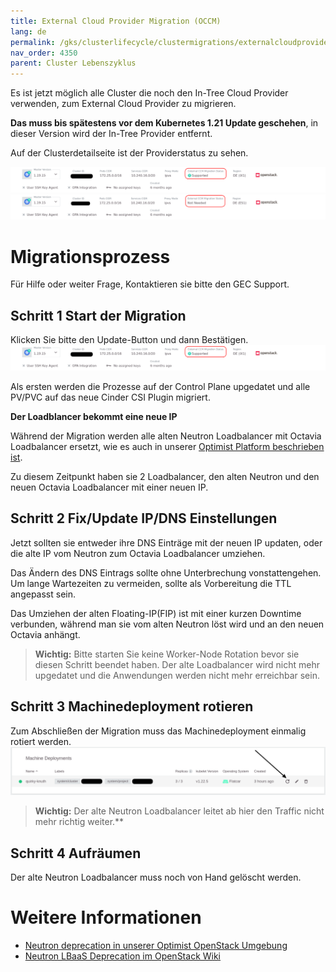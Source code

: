 ```yaml
---
title: External Cloud Provider Migration (OCCM)
lang: de
permalink: /gks/clusterlifecycle/clustermigrations/externalcloudprovider/
nav_order: 4350
parent: Cluster Lebenszyklus
---
```

<!-- LTeX:  language=de-DE -->

Es ist jetzt möglich alle Cluster die noch den In-Tree Cloud Provider verwenden, zum External Cloud Provider zu migrieren.

**Das muss bis spätestens vor dem Kubernetes 1.21 Update geschehen**, in dieser Version wird der In-Tree Provider entfernt.

Auf der Clusterdetailseite ist der Providerstatus zu sehen.

![migration needed](migration-needed.png)
![migration not needed](migration-not-needed.png)

# Migrationsprozess

Für Hilfe oder weiter Frage, Kontaktieren sie bitte den GEC Support.

## Schritt 1 Start der Migration

Klicken Sie bitte den Update-Button und dann Bestätigen.
![migration needed](migration-needed.png)

Als ersten werden die Prozesse auf der Control Plane upgedatet und alle PV/PVC auf das neue Cinder CSI Plugin migriert.

**Der Loadblancer bekommt eine neue IP**

Während der Migration werden alle alten Neutron Loadbalancer mit Octavia Loadbalancer ersetzt, wie es auch in unserer [Optimist Platform beschrieben ist](/optimist/migration_loadbalancer/).

Zu diesem Zeitpunkt haben sie 2 Loadbalancer, den alten Neutron und den neuen Octavia Loadbalancer mit einer neuen IP.

## Schritt 2 Fix/Update IP/DNS Einstellungen

Jetzt sollten sie entweder ihre DNS Einträge mit der neuen IP updaten, oder die alte IP vom Neutron zum Octavia Loadbalancer umziehen.

Das Ändern des DNS Eintrags sollte ohne Unterbrechung vonstattengehen. Um lange Wartezeiten zu vermeiden, sollte als Vorbereitung die TTL angepasst sein.

Das Umziehen der alten Floating-IP(FIP) ist mit einer kurzen Downtime verbunden, während man sie vom alten Neutron löst wird und an den neuen Octavia anhängt.

> __Wichtig:__
> Bitte starten Sie keine Worker-Node Rotation bevor sie diesen Schritt beendet haben. Der alte Loadbalancer wird nicht mehr upgedatet und die Anwendungen werden nicht mehr erreichbar sein.

## Schritt 3 Machinedeployment rotieren

Zum Abschließen der Migration muss das Machinedeployment einmalig rotiert werden.
![worker rotation](rotate-nodes.png)

> __Wichtig:__
> Der alte Neutron Loadbalancer leitet ab hier den Traffic nicht mehr richtig weiter.**

## Schritt 4 Aufräumen

Der alte Neutron Loadbalancer muss noch von Hand gelöscht werden.

# Weitere Informationen
* [Neutron deprecation in unserer Optimist OpenStack Umgebung](/optimist/migration_loadbalancer/)
* [Neutron LBaaS Deprecation im OpenStack Wiki](https://wiki.openstack.org/wiki/Neutron/LBaaS/Deprecation)
